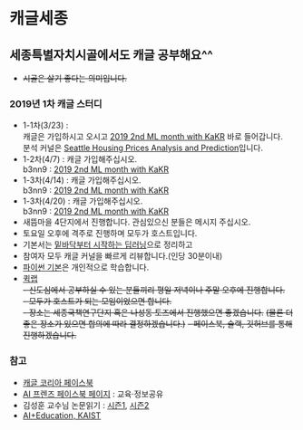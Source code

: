 # 캐글세종
## 세종특별자치시골에서도 캐글 공부해요^^
- ~~시골은 살기 좋다는 의미입니다.~~
### 2019년 1차 캐글 스터디
- 1-1차(3/23) :  
  캐글은 가입하시고 오시고 [2019 2nd ML month with KaKR](https://www.kaggle.com/c/2019-2nd-ml-month-with-kakr) 바로 들어갑니다.  
  분석 커널은 [Seattle Housing Prices Analysis and Prediction](https://www.kaggle.com/unerue/seattle-housing-prices-analysis-and-prediction)입니다.  
- 1-2차(4/7) : 캐글 가입해주십시오.  
  b3nn9 : [2019 2nd ML month with KaKR](https://www.kaggle.com/c/2019-2nd-ml-month-with-kakr)  
- 1-3차(4/14) : 캐글 가입해주십시오.  
  b3nn9 : [2019 2nd ML month with KaKR](https://www.kaggle.com/c/2019-2nd-ml-month-with-kakr)  
- 1-3차(4/20) : 캐글 가입해주십시오.  
  b3nn9 : [2019 2nd ML month with KaKR](https://www.kaggle.com/c/2019-2nd-ml-month-with-kakr)  
- 새뜸마을 4단지에서 진행합니다. 관심있으신 분들은 메시지 주십시오.  
- 토요일 오후에 격주로 진행하며 모두가 호스트입니다.  
- 기본서는 [밑바닥부터 시작하는 딥러닝](http://www.hanbit.co.kr/store/books/look.php?p_code=B8475831198)으로 정리하고  
- 참여자 모두 캐글 커널을 빠르게 리뷰합니다.(인당 30분이내)  
- [파이썬 기본](https://github.com/ur1ove/SDtown4/tree/master/study/python)은 개인적으로 학습합니다.  
- [퀵랩](https://www.qwiklabs.com/)  
~~- 신도심에서 공부하실 수 있는 분들끼리 평일 저녁이나 주말 오후에 진행합니다.~~  
~~- 모두가 호스트가 되는 모임이었으면 합니다.~~  
~~- 장소는 세종국책연구단지 혹은 나성동 토즈에서 진행했으면 좋겠습니다.~~
  ~~(물론 더 좋은 장소가 있으면 합의에 따라 결정하겠습니다.)~~
~~- 페이스북, 슬랙, 깃허브를 통해 진행하겠습니다.~~
### 참고
- [캐글 코리아 페이스북](https://www.facebook.com/groups/KaggleKoreaOpenGroup/)  
- [AI 프렌즈 페이스북 페이지](https://www.facebook.com/groups/aifriend/) : 교육·정보공유  
- 김성훈 교수님 논문읽기 : [시즌1](https://www.youtube.com/playlist?list=PLWKf9beHi3Tg50UoyTe6rIm20sVQOH1br&fbclid=IwAR1fzFHXvh0yohGtaoMPkYyrzE93TgTutg8CtVIubLKJi1gWYKEAgClfvjk), [시즌2](https://l.facebook.com/l.php?u=https%3A%2F%2Fwww.youtube.com%2Fplaylist%3Flist%3DPLWKf9beHi3TgstcIn8K6dI_85_ppAxzB8%26fbclid%3DIwAR3Re-NssHA-6bzIy5iZbigYt4EnZK8xfTvvxwp5KdwyKuCW-fdx8dYVtcg&h=AT1xs_9HrIYhxks6tyB5DHdQ908yC6eOnjIbO8sN34AFwWKQgjTjr879S7fhs1kzpON3PbLRF67H5tpJ7RNRl0eo3eHSHX5U8-adq1CsV1Ln3rPlC2UU1sGgqH6ifgvtnXbb3UveBeyl0vcDux2sViTQefu9rXqj8oXkdys)  
- [AI+Education, KAIST](https://www.youtube.com/channel/UCB5F5pgTGaIYOANcMcIvZRg)
